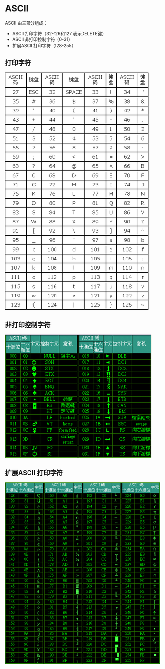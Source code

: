 # ASCII 

ASCII 由三部分组成：
+ ASCII 打印字符（32-126和127 表示DELETE键）
+ ASCII 非打印控制字符（0-31）
+ 扩展ASCII 打印字符（128-255）

## 打印字符

![32-127常见打印字符](../images/ascii_32127.gif)

## 非打印控制字符

![0-31控制字符](../images/ascii_031.jpg)

## 扩展ASCII 打印字符

![128-255扩展字符](../images/ascii_128255.jpg)


